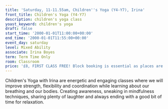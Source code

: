 ```yaml
---
title: 'Saturday, 11-11.55am, Children''s Yoga (Y4-Y7), Irina'
front_title: Children's Yoga (Y4-Y7)
description: children's yoga class
yoast_keyword: children's yoga
draft: false
start_time: '2000-01-01T11:00:00+00:00'
end_time: '2000-01-01T11:55:00+00:00'
event_day: saturday
level: Mixed Ability
associate: Irina Boyes
term: Term Time Only
room: Classroom
price: '£8, FIRST CLASS FREE! Block booking is essential as places are limited. '
---
```

Children's Yoga with Irina are energetic and engaging classes where we will improve strength, flexibility and coordination while learning about our breathing and our bodies. Creating awareness, sneaking in mindfulness techniques, sharing plenty of laughter and always ending with a good bit of time for relaxation.
